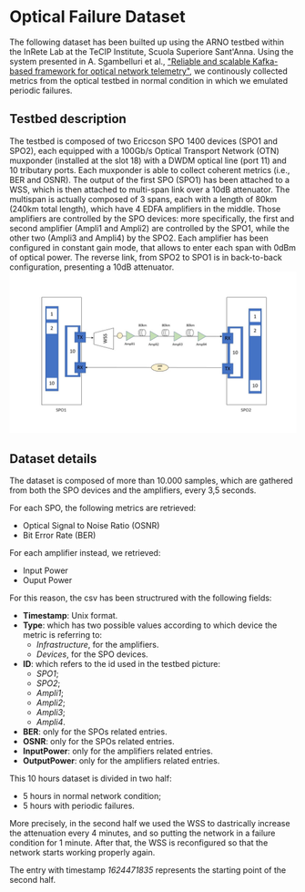 # Optical Failure Dataset

The following dataset has been builted up using the ARNO testbed within the InRete Lab at the TeCIP Institute, Scuola Superiore Sant'Anna.
Using the system presented in A. Sgambelluri et al., ["Reliable and scalable Kafka-based framework for optical network telemetry"](https://www.osapublishing.org/jocn/abstract.cfm?uri=jocn-13-10-E42), we continously collected metrics from the optical testbed in normal condition in which we emulated periodic failures.

## Testbed description 
The testbed is composed of two Ericcson SPO 1400 devices (SPO1 and SPO2), each equipped with a 100Gb/s Optical Transport Network (OTN) muxponder (installed at the slot 18) with a DWDM optical line (port 11) and 10 tributary ports. Each muxponder is able to collect coherent metrics (i.e., BER and OSNR).
The output of the first SPO (SPO1) has been attached to a WSS, which is then attached to multi-span link over a 10dB attenuator. 
The multispan is actually composed of 3 spans, each with a length of 80km (240km total length), which have 4 EDFA amplifiers in the middle. 
Those amplifiers are controlled by the SPO devices: more specifically, the first and second amplifier (Ampli1 and Ampli2) are controlled by the SPO1, while the other two (Ampli3 and Ampli4) by the SPO2. 
Each amplifier has been configured in constant gain mode, that allows to enter each span with 0dBm of optical power.
The reverse link, from SPO2 to SPO1 is in back-to-back configuration, presenting a 10dB attenuator.
![Testbed](testbed.jpg)

## Dataset details
The dataset is composed of more than 10.000 samples, which are gathered from both the SPO devices and the amplifiers, every 3,5 seconds.

For each SPO, the following metrics are retrieved:
- Optical Signal to Noise Ratio (OSNR)
- Bit Error Rate (BER)

For each amplifier instead, we retrieved:
- Input Power 
- Ouput Power

For this reason, the csv has been structrured with the following fields:
- **Timestamp**: Unix format.
- **Type**: which has two possible values according to which device the metric is referring to:
  - *Infrastructure*, for the amplifiers.
  - *Devices*, for the SPO devices.
- **ID**: which refers to the id used in the testbed picture:
  - *SPO1*;
  - *SPO2*;
  - *Ampli1*;
  - *Ampli2*;
  - *Ampli3*;
  - *Ampli4*.
- **BER**: only for the SPOs related entries.
- **OSNR**: only for the SPOs related entries.
- **InputPower**: only for the amplifiers related entries.
- **OutputPower**: only for the amplifiers related entries.

This 10 hours dataset is divided in two half:
- 5 hours in normal network condition;
- 5 hours with periodic failures.

More precisely, in the second half we used the WSS to dastrically increase the attenuation every 4 minutes, and so putting the network in a failure condition for 1 minute. After that, the WSS is reconfigured so that the network starts working properly again.

The entry with timestamp *1624471835* represents the starting point of the second half. 

